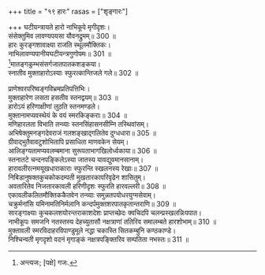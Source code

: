 +++
title = "१९ हारः"
rasas = ["शृङ्गारः"]

+++
घटीयन्त्रायते हारो नाभिकूपे मृगीदृशः।  
संसेक्तुमिव लावण्यपयसा यौवनद्रुमम्॥ 300 ॥  
हारः कुरङ्गशावाक्ष्या राजति स्थूलमौक्तिकः।  
नाभिलावण्यपानीयघटीयन्त्रगुणोपमः॥ 301 ॥  
[^1]मातङ्गकुम्भसंसर्गजातपातकशङ्कया।  
स्नातीव मुक्ताहारोऽस्याः स्फुरत्कान्तिजले गले॥ 302 ॥  
  
[^1]: अन्त्यजः; [पक्षे] गजः.

प्राणेश्वरपरिष्वङ्गविभ्रमप्रतिपत्तिभिः।  
मुक्ताहारेण लसता हसतीव स्तनद्वयम्॥ 303 ॥  
हारोऽयं हरिणाक्षीणां लुठति स्तनमण्डले।  
मुक्तानामप्यवस्थेयं के वयं स्मरकिङ्कराः॥ 304 ॥  
मणिहारलता विभाति तन्व्याः स्तनसिंहासनसीम्नि तस्थिवांसम्।  
अभिषेक्तुमनङ्गदेवराजं गलशङ्खाद्गलितेव दुग्धधारा॥ 305 ॥  
ग्रीवाद्भुतैवावटुशोभितापि प्रसाधिता माणवकेन सेयम्।  
आलिङ्ग्यतामप्यवलम्बमाना सुरूपताभागखिलोर्ध्वकाया॥ 306 ॥  
स्तनातटे चन्दनपङ्किलेऽस्या जातस्य यावद्युवमानसानाम्।  
हारावलीरत्नमयूखधाराकाराः स्फुरन्ति स्खलनस्य रेखाः॥ 307 ॥  
निबिडानुषक्तकुचकोकदम्पती मुखतारकापरिवृढेन शासितुम्।  
अवतारितेव निजतारकावली हरिणीदृशः स्फुरति हारवल्लरी॥ 308 ॥  
एकावलीकलितमौक्तिककैतवेन तन्व्याः समुन्नतपयोधरयुग्मसेवाम्।  
चक्रुर्मनांसि यमिनामतिनिर्मलानि कन्दर्पमुक्तशरपातकृतान्तराणि॥ 309 ॥  
सारङ्गाक्ष्याः कुचकलशयोरन्तराकाशदेशः प्राप्तच्छेदः क्वचिदपि चलन्प्रस्खलन्निःपपात।  
नाभीकूपः समजनि नतस्तस्य देहच्युतासौ नक्षत्राणां ततिरिव समालम्बते हारशोभाम्॥ 310 ॥  
मुक्तावली स्मरविदाहरविपाण्डुमूले नद्धा चकास्ति सितकम्बुनि कण्ठकाण्डे।  
निश्चिन्वती मृगदृशो वदनं मृगाङ्कं नक्षत्रपङ्क्तिरिव सम्पतिता नभस्तः॥ 311 ॥  